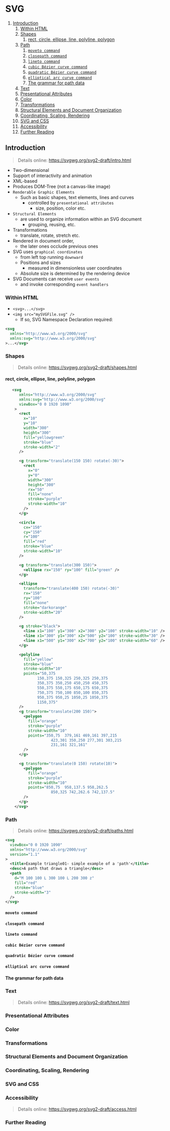 # SVG

<!-- @import "[TOC]" {cmd="toc" depthFrom=2 depthTo=6 orderedList=true} -->

<!-- code_chunk_output -->

1. [Introduction](#introduction)
   1. [Within HTML](#within-html)
   2. [Shapes](#shapes)
      1. [rect, circle, ellipse, line, polyline, polygon](#rect-circle-ellipse-line-polyline-polygon)
   3. [Path](#path)
      1. [`moveto command`](#moveto-command)
      2. [`closepath command`](#closepath-command)
      3. [`lineto command`](#lineto-command)
      4. [`cubic Bézier curve command`](#cubic-bézier-curve-command)
      5. [`quadratic Bézier curve command`](#quadratic-bézier-curve-command)
      6. [`elliptical arc curve command`](#elliptical-arc-curve-command)
      7. [The grammar for path data](#the-grammar-for-path-data)
   4. [Text](#text)
   5. [Presentational Attributes](#presentational-attributes)
   6. [Color](#color)
   7. [Transformations](#transformations)
   8. [Structural Elements and Document Organization](#structural-elements-and-document-organization)
   9. [Coordinating, Scaling, Rendering](#coordinating-scaling-rendering)
   10. [SVG and CSS](#svg-and-css)
   11. [Accessibility](#accessibility)
   12. [Further Reading](#further-reading)

<!-- /code_chunk_output -->

## Introduction

> Details online: <https://svgwg.org/svg2-draft/intro.html>

- Two-dimensional
- Support of interactivity and animation
- XML-based
- Produces DOM-Tree (not a canvas-like image)
- `Renderable Graphic Elements`
  - Such as basic shapes, text elements, lines and curves
    - controlled by `presentational attributes`
      - size, position, color etc.
- `Structural Elements`
  - are used to organize information within an SVG document
    - grouping, reusing, etc.
- Transformations
  - translate, rotate, stretch etc.
- Rendered in document order,
  - the later ones occlude previous ones
- SVG uses `graphical coordinates`
  - from left top running `downward`
  - Positions and sizes
    - measured in dimensionless user coordinates
  - Absolute size is determined by the rendering device
- SVG Documents can receive `user events`
  - and invoke corresponding `event handlers`

### Within HTML

- `<svg>...</svg>`
- `<img src="mySVGFile.svg" />`
  - If so, SVG Namespace Declaration required:

```svg
<svg
  xmlns="http://www.w3.org/2000/svg"
  xmlns:svg="http://www.w3.org/2000/svg"
>...</svg>
```

### Shapes

> Details online: <https://svgwg.org/svg2-draft/shapes.html>

#### rect, circle, ellipse, line, polyline, polygon

```svg
   <svg
      xmlns="http://www.w3.org/2000/svg"
      xmlns:svg="http://www.w3.org/2000/svg"
      viewBox="0 0 1920 1090"
    >
      <rect
        x="10"
        y="10"
        width="300"
        height="300"
        fill="yellowgreen"
        stroke="blue"
        stroke-width="2"
      />

      <g transform="translate(150 150) rotate(-30)">
        <rect
          x="0"
          y="0"
          width="300"
          height="300"
          rx="50"
          fill="none"
          stroke="purple"
          stroke-width="10"
        />
      </g>

      <circle
        cx="150"
        cy="150"
        r="100"
        fill="red"
        stroke="blue"
        stroke-width="10"
      />

      <g transform="translate(300 150)">
        <ellipse rx="150" ry="100" fill="green" />
      </g>

      <ellipse
        transform="translate(400 150) rotate(-30)"
        rx="150"
        ry="100"
        fill="none"
        stroke="darkorange"
        stroke-width="20"
      />

      <g stroke="black">
        <line x1="100" y1="300" x2="300" y2="100" stroke-width="10" />
        <line x1="300" y1="300" x2="500" y2="100" stroke-width="30" />
        <line x1="500" y1="300" x2="700" y2="100" stroke-width="60" />
      </g>

      <polyline
        fill="yellow"
        stroke="blue"
        stroke-width="10"
        points="50,375
              150,375 150,325 250,325 250,375
              350,375 350,250 450,250 450,375
              550,375 550,175 650,175 650,375
              750,375 750,100 850,100 850,375
              950,375 950,25 1050,25 1050,375
              1150,375"
      />
      <g transform="translate(200 150)">
        <polygon
          fill="orange"
          stroke="purple"
          stroke-width="10"
          points="350,75  379,161 469,161 397,215
                    423,301 350,250 277,301 303,215
                    231,161 321,161"
        />
      </g>

      <g transform="translate(0 150) rotate(10)">
        <polygon
          fill="orange"
          stroke="purple"
          stroke-width="10"
          points="850,75  958,137.5 958,262.5
                    850,325 742,262.6 742,137.5"
        />
      </g>
    </svg>
```

### Path

> Details online: <https://svgwg.org/svg2-draft/paths.html>

```svg
<svg
  viewBox="0 0 1920 1090"
  xmlns="http://www.w3.org/2000/svg"
  version="1.1"
>
  <title>Example triangle01- simple example of a 'path'</title>
  <desc>A path that draws a triangle</desc>
  <path
    d="M 100 100 L 300 100 L 200 300 z"
    fill="red"
    stroke="blue"
    stroke-width="3"
  />
</svg>
```

#### `moveto command`

#### `closepath command`

#### `lineto command`

#### `cubic Bézier curve command`

#### `quadratic Bézier curve command`

#### `elliptical arc curve command`

#### The grammar for path data

### Text

> Details online: https://svgwg.org/svg2-draft/text.html

### Presentational Attributes

### Color

### Transformations

### Structural Elements and Document Organization

### Coordinating, Scaling, Rendering

### SVG and CSS

### Accessibility

> Details online: <https://svgwg.org/svg2-draft/access.html>

### Further Reading
